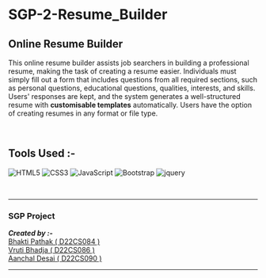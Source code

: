 # SGP-2-Resume_Builder

<!-- ## Description -->

<h2>Online Resume Builder</h2>

This online resume builder assists job searchers in building a professional resume, making the task of creating a resume easier. Individuals must simply fill out a form that includes questions from all required sections, such as personal questions, educational questions, qualities, interests, and skills. Users' responses are kept, and the system generates a well-structured resume with **customisable templates** automatically. Users have the option of creating resumes in any format or file type.

<br>


<!-- _**This project makes use of :**_

1. HTML
2. CSS
3. JavaScript
4. Bootstrap -->

## Tools Used :-
![HTML5](https://img.shields.io/badge/HTML5-E34F26?style=for-the-badge&logo=html5&logoColor=white)
![CSS3](https://img.shields.io/badge/CSS3-1572B6?style=for-the-badge&logo=css3&logoColor=white)
![JavaScript](https://img.shields.io/badge/JavaScript-323330?style=for-the-badge&logo=javascript&logoColor=F7DF1E)
![Bootstrap](https://img.shields.io/badge/Bootstrap-563D7C?style=for-the-badge&logo=bootstrap&logoColor=white)
![jquery](https://img.shields.io/badge/jQuery-0769AD?style=for-the-badge&logo=jquery&logoColor=white)

<br>
<hr>


<h3><b>SGP Project</b></h3>

<!-- [Resume Builder](https://github.com/Joyshah62/SGP_Project_21CS056_21CS062_21CS068) -->
_**Created by :-**_ 
<br>
[Bhakti Pathak ( D22CS084 )](https://github.com/bhaktipathak7)
<br>
[Vruti Bhadja ( D22CS086 )](https://github.com/)
<br>
[Aanchal Desai ( D22CS090 )](https://github.com/)

---


<!-- ## Contributors -->
<!-- This online resume builder simplifies the work of making a resume for job seekers by help them in creating a professional resume. Individuals must simply complete a form that includes questions from all needed fields, including personal questions, educational questions, traits, interests, and skills, among others. The answers given by the users are saved, and the system generates a well-structured resume automatically with costomisable templates. Users can produce resumes in any format and file type. -->
